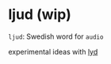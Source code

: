 # ljud (wip)

`ljud`: Swedish word for `audio`

experimental ideas with [lyd](https://github.com/chaosprint/lyd)